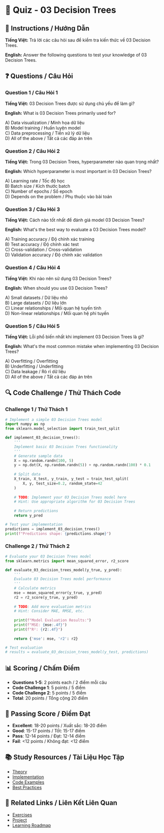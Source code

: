 # 🧠 Quiz - 03 Decision Trees

## 📝 Instructions / Hướng Dẫn

**Tiếng Việt:** Trả lời các câu hỏi sau để kiểm tra kiến thức về 03 Decision Trees.

**English:** Answer the following questions to test your knowledge of 03 Decision Trees.

## ❓ Questions / Câu Hỏi

### Question 1 / Câu Hỏi 1
**Tiếng Việt:** 03 Decision Trees được sử dụng chủ yếu để làm gì?

**English:** What is 03 Decision Trees primarily used for?

A) Data visualization / Minh họa dữ liệu  
B) Model training / Huấn luyện model  
C) Data preprocessing / Tiền xử lý dữ liệu  
D) All of the above / Tất cả các đáp án trên

### Question 2 / Câu Hỏi 2
**Tiếng Việt:** Trong 03 Decision Trees, hyperparameter nào quan trọng nhất?

**English:** Which hyperparameter is most important in 03 Decision Trees?

A) Learning rate / Tốc độ học  
B) Batch size / Kích thước batch  
C) Number of epochs / Số epoch  
D) Depends on the problem / Phụ thuộc vào bài toán

### Question 3 / Câu Hỏi 3
**Tiếng Việt:** Cách nào tốt nhất để đánh giá model 03 Decision Trees?

**English:** What's the best way to evaluate a 03 Decision Trees model?

A) Training accuracy / Độ chính xác training  
B) Test accuracy / Độ chính xác test  
C) Cross-validation / Cross-validation  
D) Validation accuracy / Độ chính xác validation

### Question 4 / Câu Hỏi 4
**Tiếng Việt:** Khi nào nên sử dụng 03 Decision Trees?

**English:** When should you use 03 Decision Trees?

A) Small datasets / Dữ liệu nhỏ  
B) Large datasets / Dữ liệu lớn  
C) Linear relationships / Mối quan hệ tuyến tính  
D) Non-linear relationships / Mối quan hệ phi tuyến

### Question 5 / Câu Hỏi 5
**Tiếng Việt:** Lỗi phổ biến nhất khi implement 03 Decision Trees là gì?

**English:** What's the most common mistake when implementing 03 Decision Trees?

A) Overfitting / Overfitting  
B) Underfitting / Underfitting  
C) Data leakage / Rò rỉ dữ liệu  
D) All of the above / Tất cả các đáp án trên

## 🔍 Code Challenge / Thử Thách Code

### Challenge 1 / Thử Thách 1
```python
# Implement a simple 03 Decision Trees model
import numpy as np
from sklearn.model_selection import train_test_split

def implement_03_decision_trees():
    '''
    Implement basic 03 Decision Trees functionality
    '''
    # Generate sample data
    X = np.random.randn(100, 5)
    y = np.dot(X, np.random.randn(5)) + np.random.randn(100) * 0.1
    
    # Split data
    X_train, X_test, y_train, y_test = train_test_split(
        X, y, test_size=0.2, random_state=42
    )
    
    # TODO: Implement your 03 Decision Trees model here
    # Hint: Use appropriate algorithm for 03 Decision Trees
    
    # Return predictions
    return y_pred

# Test your implementation
predictions = implement_03_decision_trees()
print(f"Predictions shape: {predictions.shape}")
```

### Challenge 2 / Thử Thách 2
```python
# Evaluate your 03 Decision Trees model
from sklearn.metrics import mean_squared_error, r2_score

def evaluate_03_decision_trees_model(y_true, y_pred):
    '''
    Evaluate 03 Decision Trees model performance
    '''
    # Calculate metrics
    mse = mean_squared_error(y_true, y_pred)
    r2 = r2_score(y_true, y_pred)
    
    # TODO: Add more evaluation metrics
    # Hint: Consider MAE, RMSE, etc.
    
    print(f"Model Evaluation Results:")
    print(f"MSE: {mse:.4f}")
    print(f"R²: {r2:.4f}")
    
    return {'mse': mse, 'r2': r2}

# Test evaluation
# results = evaluate_03_decision_trees_model(y_test, predictions)
```

## 📊 Scoring / Chấm Điểm

- **Questions 1-5**: 2 points each / 2 điểm mỗi câu
- **Code Challenge 1**: 5 points / 5 điểm
- **Code Challenge 2**: 5 points / 5 điểm
- **Total**: 20 points / Tổng cộng 20 điểm

## 🎯 Passing Score / Điểm Đạt

- **Excellent**: 18-20 points / Xuất sắc: 18-20 điểm
- **Good**: 15-17 points / Tốt: 15-17 điểm  
- **Pass**: 12-14 points / Đạt: 12-14 điểm
- **Fail**: <12 points / Không đạt: <12 điểm

## 📚 Study Resources / Tài Liệu Học Tập

- [Theory](./THEORY_03_decision_trees.md)
- [Implementation](./IMPLEMENTATION_03_decision_trees.md)
- [Code Examples](./CODE_EXAMPLES_03_decision_trees.md)
- [Best Practices](./BEST_PRACTICES_03_decision_trees.md)

## 🔗 Related Links / Liên Kết Liên Quan

- [Exercises](./EXERCISES_03_decision_trees.md)
- [Project](./PROJECT_03_decision_trees.md)
- [Learning Roadmap](./LEARNING_ROADMAP_03_decision_trees.md)
